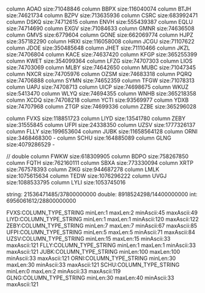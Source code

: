 column AOAO size:71048846
column BBPX size:116040074
column BTJH size:74621734
column BZPV size:713635936
column CSRC size:683992471
column DSKQ size:74712615
column ENVH size:555439387
column EQLU size:74714690
column EXGV size:71084633
column GMNR size:74636508
column GMVS size:6779604
column GONE size:662069774
column HJPZ size:357182290
column HRXI size:116058008
column JCGU size:71107622
column JDOE size:350485648
column JHET size:71110466
column JKZL size:74706804
column KACE size:74637420
column KFGP size:365255399
column KWET size:354099364
column LFZG size:74707303
column LIOS size:74703069
column MLBY size:74642650
column MUBC size:71047345
column NXCR size:74705976
column OZSM size:74683318
column PQRQ size:74706888
column SYMN size:74652359
column TFGW size:71078313
column UAPJ size:74708713
column UICP size:74698675
column WKUZ size:5413470
column WLYQ size:74694355
column WNHB size:365218358
column XCDQ size:74708218
column YCTI size:93569977
column YDXB size:74707968
column ZTGP size:74699336
column ZZBE size:365296028


column FVXS size:118851723
column LIYD size:13541780
column ZEBY size:31555845
column UFPI size:24338350
column UZSV size:1777326137
column FLLY size:199653604
column JUBK size:11658564128
column ORNI size:3468468300 - 
column SCHU size:164885089
column GLNG size:4079286529 - 

// double
column FWKW size:618309905
column BDPO size:758267850
column FQTH size:762160111
column SBXA size:773330094
column XRTP size:767578393
column ZIKG size:944687278
column LMLK size:1075615634
column TEDW size:1076296222
column UVGJ size:1088533795
column LYLI size:1053745016


string: 21536471485/37800000000
double: 8918524298/14400000000
int: 6956061612/28800000000


FVXS:COLUMN_TYPE_STRING minLen:1 maxLen:2 minAscii:45 maxAscii:49
LIYD:COLUMN_TYPE_STRING minLen:1 maxLen:1 minAscii:120 maxAscii:122
ZEBY:COLUMN_TYPE_STRING minLen:7 maxLen:7 minAscii:67 maxAscii:85
UFPI:COLUMN_TYPE_STRING minLen:5 maxLen:5 minAscii:71 maxAscii:84
UZSV:COLUMN_TYPE_STRING minLen:15 maxLen:15 minAscii:33 maxAscii:121
FLLY:COLUMN_TYPE_STRING minLen:1 maxLen:1 minAscii:33 maxAscii:121
JUBK:COLUMN_TYPE_STRING minLen:100 maxLen:100 minAscii:33 maxAscii:121
ORNI:COLUMN_TYPE_STRING minLen:30 maxLen:30 minAscii:33 maxAscii:121
SCHU:COLUMN_TYPE_STRING minLen:0 maxLen:2 minAscii:33 maxAscii:119
GLNG:COLUMN_TYPE_STRING minLen:30 maxLen:40 minAscii:33 maxAscii:121